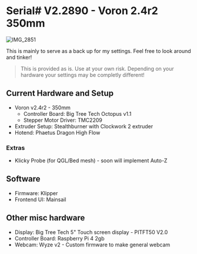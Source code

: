 
# Serial# V2.2890 - Voron 2.4r2 350mm

![IMG_2851](https://user-images.githubusercontent.com/479514/159172513-148f7ab4-43cb-4444-8263-aa0e2d155134.jpg)

This is mainly to serve as a back up for my settings. Feel free to look around and tinker!

> This is provided as is. Use at your own risk. Depending on your hardware your settings may be completly different!

## Current Hardware and Setup
* Voron v2.4r2 - 350mm
  * Controller Board: Big Tree Tech Octopus v1.1
  * Stepper Motor Driver: TMC2209
* Extruder Setup: Stealthburner with Clockwork 2 extruder
* Hotend: Phaetus Dragon High Flow
### Extras
* Klicky Probe (for QGL/Bed mesh) - soon will implement Auto-Z

## Software
* Firmware: Klipper
* Frontend UI: Mainsail

## Other misc hardware
* Display: Big Tree Tech 5" Touch screen display - PITFT50 V2.0
* Controller Board: Raspberry Pi 4 2gb
* Webcam: Wyze v2 - Custom firmware to make general webcam
